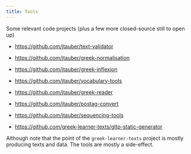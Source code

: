 ```yaml
---
title: Tools
---
```


Some relevant code projects (plus a few more closed-source still to open up)

* <https://github.com/jtauber/text-validator>
* <https://github.com/jtauber/greek-normalisation>
* <https://github.com/jtauber/greek-inflexion>
* <https://github.com/jtauber/vocabulary-tools>
* <https://github.com/jtauber/greek-reader>
* <https://github.com/jtauber/postag-convert>
* <https://github.com/jtauber/sequencing-tools>

* <https://github.com/greek-learner-texts/gltp-static-generator>

Although note that the point of the `greek-learner-texts` project is mostly producing texts and data. The tools are mostly a side-effect.
